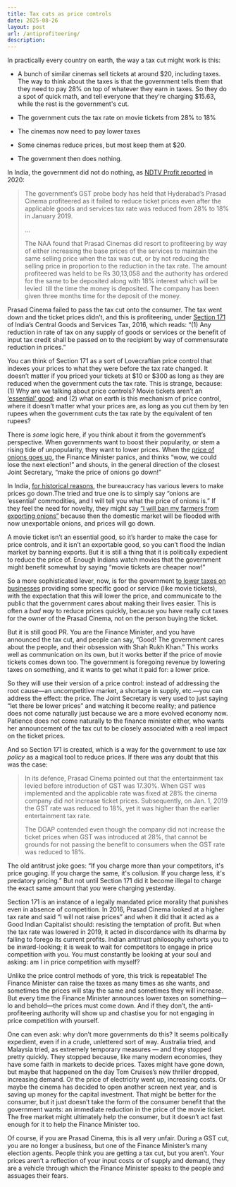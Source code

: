 ```yaml
---
title: Tax cuts as price controls
date: 2025-08-26
layout: post
url: /antiprofiteering/
description: 
---
```


In practically every country on earth, the way a tax cut might work is this: 

* A bunch of similar cinemas sell tickets at around $20, including taxes. The way to think about the taxes is that the government tells them that they need to pay 28% on top of whatever they earn in taxes. So they do a spot of quick math, and tell everyone that they're charging $15.63, while the rest is the government's cut. 

* The government cuts the tax rate on movie tickets from 28% to 18%

* The cinemas now need to pay lower taxes

* Some cinemas reduce prices, but most keep them at $20.

* The government then does nothing. 

In India, the government did not do nothing, as [NDTV Profit reported](https://www.ndtvprofit.com/gst/gst-anti-profiteering-body-penalises-prasad-cinema-waiting-for-clarification-from-arpan) in 2020: 

> The government’s GST probe body has held that Hyderabad’s Prasad Cinema profiteered as it failed to reduce ticket prices even after the applicable goods and services tax rate was reduced from 28% to 18% in January 2019.
>
> …
>
> The NAA found that Prasad Cinemas did resort to profiteering by way of either increasing the base prices of the services to maintain the same selling price when the tax was cut, or by not reducing the selling price in proportion to the reduction in the tax rate. The amount profiteered was held to be Rs 30,13,058 and the authority has ordered for the same to be deposited along with 18% interest which will be levied  till the time the money is deposited. The company has been given three months time for the deposit of the money.

Prasad Cinema failed to pass the tax cut onto the consumer. The tax went down and the ticket prices didn’t, and this is profiteering, under [Section 171](https://www.indiacode.nic.in/show-data?abv=CEN&statehandle=123456789/1362&actid=AC_CEN_2_2_00042_201712_1517807328102&sectionId=5286&sectionno=171&orderno=185&orgactid=AC_CEN_2_2_00042_201712_1517807328102) of India’s Central Goods and Services Tax, 2016, which reads: “(1) Any reduction in rate of tax on any supply of goods or services or the benefit of input tax credit shall be passed on to the recipient by way of commensurate reduction in prices.” 

You can think of Section 171 as a sort of Lovecraftian price control that indexes your prices to what they were before the tax rate changed. It doesn’t matter if you priced your tickets at $10 or $300 as long as they are reduced when the government cuts the tax rate. This is strange, because: (1) Why are we talking about price controls? Movie tickets aren’t an [‘essential’ good](https://en.wikipedia.org/wiki/Essential_Commodities_Act); and (2) what on earth is this mechanism of price control, where it doesn’t matter what your prices are, as long as you cut them by ten rupees when the government cuts the tax rate by the equivalent of ten rupees? 

There is *some* logic here, if you think about it from the government’s perspective. When governments want to boost their popularity, or stem a rising tide of unpopularity, they want to lower prices. When the [price of onions goes up](https://www.businesstoday.in/latest/economy-politics/story/i-dont-eat-onion-fm-nirmala-sitharaman-on-skyrocketing-onion-prices-240371-2019-12-05), the Finance Minister panics, and thinks “wow, we could lose the next election!” and shouts, in the general direction of the closest Joint Secretary, “make the price of onions go down!” 

In India, [for historical reasons](https://www.mercatus.org/ideasofindia/rohit-de-importance-seemingly-ordinary-people), the bureaucracy has various levers to make prices go down.The tried and true one is to simply say “onions are ‘essential’ commodities, and I will tell you what the price of onions is.” If they feel the need for novelty, they might say [“I will ban my farmers from exporting onions”](https://economictimes.indiatimes.com/small-biz/trade/exports/insights/erratic-policy-making-why-its-time-to-rethink-onion-export-controls/articleshow/119897594.cms?from=mdr) because then the domestic market will be flooded with now unexportable onions, and prices will go down. 

A movie ticket isn’t an essential good, so it’s harder to make the case for price controls, and it isn’t an exportable good, so you can’t flood the Indian market by banning exports. But it is still a thing that it is politically expedient to reduce the price of. Enough Indians watch movies that the government might benefit somewhat by saying “movie tickets are cheaper now!” 

So a more sophisticated lever, now, is for the government [to lower taxes on businesses](https://www.bbc.com/news/uk-politics-53268594) providing some specific good or service (like movie tickets), with the expectation that this will lower the price, and communicate to the public that the government cares about making their lives easier. This is often a *bad way* to reduce prices quickly, because you have really cut taxes for the owner of the Prasad Cinema, not on the person buying the ticket. 

But it is still good PR. You are the Finance Minister, and you have announced the tax cut, and people can say, “Good! The government cares about the people, and their obsession with Shah Rukh Khan.” This works well as communication on its own, but it works better if the price of movie tickets comes down too. The government is foregoing revenue by lowering taxes on something, and it wants to get what it paid for: a lower price. 

So they will use their version of a price control: instead of addressing the root cause—an uncompetitive market, a shortage in supply, etc.—you can address the effect: the price. The Joint Secretary is very used to just saying “let there be lower prices” and watching it become reality; and patience does not come naturally just because we are a more evolved economy now. Patience does not come naturally to the finance minister either, who wants her announcement of the tax cut to be closely associated with a real impact on the ticket prices. 

And so Section 171 is created, which is a way for the government to use *tax policy* as a magical tool to reduce prices. If there was any doubt that this was the case: 

> In its defence, Prasad Cinema pointed out that the entertainment tax levied before introduction of GST was 17.30%. When GST was implemented and the applicable rate was fixed at 28% the cinema company did not increase ticket prices. Subsequently, on Jan. 1, 2019 the GST rate was reduced to 18%, yet it was higher than the earlier entertainment tax rate.
> 
> The DGAP contended even though the company did not increase the ticket prices when GST was introduced at 28%, that cannot be grounds for not passing the benefit to consumers when the GST rate was reduced to 18%.

The old antitrust joke goes: “If you charge more than your competitors, it's price gouging. If you charge the same, it's collusion. If you charge less, it's predatory pricing.” But not until Section 171 did it become illegal to charge the exact same amount that *you* were charging yesterday. 

Section 171 is an instance of a legally mandated price morality that punishes even in absence of competition. In 2016, Prasad Cinema looked at a higher tax rate and said “I will not raise prices” and when it did that it acted as a Good Indian Capitalist should: resisting the temptation of profit. But when the tax rate was lowered in 2019, it acted in discordance with its dharma by failing to forego its current profits. Indian antitrust philosophy exhorts you to be inward-looking; it is weak to wait for competitors to engage in price competition with you. You must constantly be looking at your soul and asking: am I in price competition with myself? 

Unlike the price control methods of yore, this trick is repeatable! The Finance Minister can raise the taxes as many times as she wants, and sometimes the prices will stay the same and sometimes they will increase. But every time the Finance Minister announces lower taxes on something—lo and behold—the prices must come down. And if they don’t, the anti-profiteering authority will show up and chastise you for not engaging in price competition with yourself.

One can even ask: why don’t more governments do this? It seems politically expedient, even if in a crude, unlettered sort of way. Australia tried, and Malaysia tried, as extremely temporary measures — and they stopped pretty quickly. They stopped because, like many modern economies, they have some faith in markets to decide prices. Taxes might have gone down, but maybe that happened on the day Tom Cruises’s new thriller dropped, increasing demand. Or the price of electricity went up, increasing costs. Or maybe the cinema has decided to open another screen next year, and is saving up money for the capital investment. That might be better for the consumer, but it just doesn’t take the form of the consumer benefit that the government wants: an immediate reduction in the price of the movie ticket. The free market might ultimately help the consumer, but it doesn’t act fast enough for it to help the Finance Minister too. 

Of course, if you are Prasad Cinema, this is all very unfair. During a GST cut, you are no longer a business, but one of the Finance Minister’s many election agents. People think you are getting a tax cut, but you aren’t. Your prices aren’t a reflection of your input costs or of supply and demand, they are a vehicle through which the Finance Minister speaks to the people and assuages their fears. 
